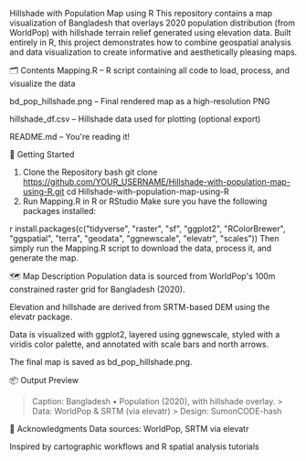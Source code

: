 Hillshade with Population Map using R
This repository contains a map visualization of Bangladesh that overlays 2020 population distribution (from WorldPop) with hillshade terrain relief generated using elevation data. Built entirely in R, this project demonstrates how to combine geospatial analysis and data visualization to create informative and aesthetically pleasing maps.

🗂️ Contents
Mapping.R – R script containing all code to load, process, and visualize the data

bd_pop_hillshade.png – Final rendered map as a high-resolution PNG

hillshade_df.csv – Hillshade data used for plotting (optional export)

README.md – You're reading it!

🚀 Getting Started
1. Clone the Repository
bash
git clone https://github.com/YOUR_USERNAME/Hillshade-with-population-map-using-R.git
cd Hillshade-with-population-map-using-R
2. Run Mapping.R in R or RStudio
Make sure you have the following packages installed:

r
install.packages(c("tidyverse", "raster", "sf", "ggplot2", "RColorBrewer",
                   "ggspatial", "terra", "geodata", "ggnewscale",
                   "elevatr", "scales"))
Then simply run the Mapping.R script to download the data, process it, and generate the map.

🗺️ Map Description
Population data is sourced from WorldPop's 100m constrained raster grid for Bangladesh (2020).

Elevation and hillshade are derived from SRTM-based DEM using the elevatr package.

Data is visualized with ggplot2, layered using ggnewscale, styled with a viridis color palette, and annotated with scale bars and north arrows.

The final map is saved as bd_pop_hillshade.png.

📦 Output Preview

> Caption: Bangladesh • Population (2020), with hillshade overlay. > Data: WorldPop & SRTM (via elevatr) > Design: SumonCODE-hash

🙌 Acknowledgments
Data sources: WorldPop, SRTM via elevatr

Inspired by cartographic workflows and R spatial analysis tutorials
